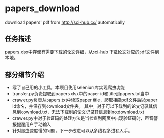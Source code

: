 # papers_download
download papers' pdf from http://sci-hub.cc/ automatically


## 任务描述
papers.xlsx中存储有需要下载的论文详细，从[sci-hub](http://sci-hub.cc/) 下载论文对应的pdf文件到本地。


## 部分细节介绍
- 写了自己用的小工具，本项目使用selenium库实现爬虫功能
- transfer.py负责提取到papers.xlsx中的paper id和title到papers.txt当中
- crawler.py负责从papers.txt中读取paper title，爬取相应pdf文件后以paper id命名，并保存到download文件夹。
其中，对于可以下载到的论文记录其信息到download.txt，无法下载到的论文记录其信息到notdownload.txt
- crawler.py中对于验证码的处理方法是当检查到网页中出现验证码时，声音警报提醒用户手动输入 
- 针对爬虫速度慢的问题，下一步改进可以从多线程多进程入手。 

